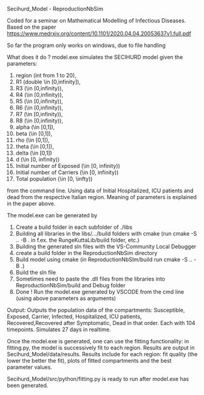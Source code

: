 Secihurd_Model - ReproductionNbSim

Coded for a seminar on Mathematical Modelling of Infectious Diseases.
Based on the paper https://www.medrxiv.org/content/10.1101/2020.04.04.20053637v1.full.pdf

So far the program only works on windows, due to file handling

What does it do ?
model.exe simulates the SECIHURD model given the parameters: 
1. region (int from 1 to 20), 
2. R1 (double \in [0,infinity]), 
3. R3 (\in [0,infinity)), 
4. R4 (\in [0,infinity)), 
5. R5 (\in [0,infinity)),
6. R6 (\in [0,infinity)),
7. R7 (\in [0,infinity)),
8. R8 (\in [0,infinity)),
9. alpha (\in [0,1]),
10. beta (\in [0,1]),
11. rho  (\in [0,1]),
12. theta (\in [0,1]),
13. delta (\in [0,1])
14. d (\in [0, infinity))
15. Initial number of Exposed (\in [0, infinity))
16. Initial number of Carriers (\in [0, infinity))
17. Total population (\in [0, \infty))

from the command line.
Using data of Initial Hospitalized, ICU patients and dead from the respective Italian region. Meaning of parameters is explained in the paper above.

The model.exe can be generated by
1. Create a build folder in each subfolder of ./libs
2. Building all libraries in the libs/.../build folders with cmake (run cmake -S .. -B . in f.ex. the RungeKuttaLib/build folder, etc.)
3. Building the generated sln files with the VS-Community Local Debugger
4. create a build folder in the ReproductionNbSim directory
5. Build model using cmake (in ReproductionNbSIm/build run cmake -S .. -B .)
6. Build the sln file
7. Sometimes need to paste the .dll files from the libraries into ReproductionNbSim/build and Debug folder
8. Done ! Run the model.exe generated by VSCODE from the cmd line (using above parameters as arguments)

Output:
Outputs the population data of the compartments: 
Susceptible, Exposed, Carrier, Infected, Hospitalized, ICU patients, Recovered,Recovered after Symptomatic, Dead
in that order. Each with 104 timepoints.
Simulates 27 days in realtime.

Once the model.exe is generated, one can use the fitting functionality:
in fitting.py, the model is successively fit to each region. Results are output in Secihurd_Model/data/results.
Results include for each region: fit quality (the lower the better the fit), plots of fitted compartments and the best parameter values.

Secihurd_Model/src/python/fitting.py is ready to run after model.exe has been generated.

